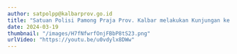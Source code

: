 ```yaml
---
author: satpolpp@kalbarprov.go.id
title: "Satuan Polisi Pamong Praja Prov. Kalbar melakukan Kunjungan ke PT. Indomarco Prismata dalam rangka penanganan Ketahanan Pangan"
date: 2024-03-19
thumbnail: "/images/H7fNfwrfOnjFBbP8tS23.png"
urlVideo: "https://youtu.be/u0vdylx8DWw"
---
```


